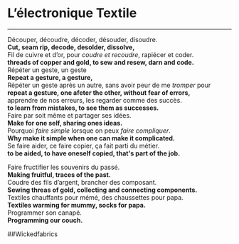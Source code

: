 # L’électronique Textile
-------------------------------------

Découper, découdre, décoder, désouder, disoudre.  
**Cut, seam rip, decode, desolder, dissolve,**  
Fil de cuivre et d’or, pour *coudre et recoudre*, rapiécer et coder.  
**threads of copper and gold, to sew and resew, darn and code.**  
Répéter un geste, un geste  
	**Repeat a gesture, a gesture,**  
Répéter un geste après un autre, sans avoir peur de me *tromper* pour  
	**repeat a gesture, one afeter the other, without fear of errors,**  
apprendre de nos erreurs, les regarder comme des succès.  
	**to learn from mistakes, to see them as successes.**  
Faire par soit même et partager ses idées.  
	**Make for one self, sharing ones ideas.**  
Pourquoi *faire* *simple* lorsque on peux *faire* *compliquer*.  
	**Why make it simple when one can make it complicated.**  
Se faire aider, ce faire copier, ça fait parti du métier.  
	**to be aided, to have oneself copied, that's part of the job.**  

Faire fructifier les souvenirs du passé.  
	**Making fruitful, traces of the past.**  
Coudre des fils d’argent, brancher des composant.  
	**Sewing threas of gold, collecting and connecting components.**  
Textiles chauffants pour mémé, des chaussettes pour papa.  
	**Textiles warming for mummy, socks for papa.**  
Programmer son canapé.  
	**Programming our couch.**  
	
#\#Wickedfabrics
